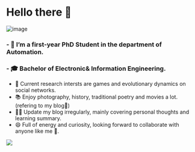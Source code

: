 # Hello there 👋
![image](https://github.com/huhong12345/huhong12345/blob/main/page.png)
### - 🧐 I’m a first-year PhD Student in the department of Automation.
### - 🎓 Bachelor of Electronic& Information Engineering.
- 🌱 Current research intersts are games and evolutionary dynamics on social networks.
- 📚 Enjoy photography, history, traditional poetry and movies a lot.(refering to my blog🤪)
- ✍🏻 Update my blog irregularly, mainly covering personal thoughts and learning summary.
- 😄 Full of energy and curiosity, looking forward to collaborate with anyone like me 👯. 


<!--**Mayandev/Mayandev** is a ✨ _special_ ✨ repository because its `README.md` (this file) appears on your GitHub profile.

Here are some ideas to get you started:

- 🔭 I’m currently working on ...
- 🌱 I’m currently learning ...
- 👯 I’m looking to collaborate on ...
- 🤔 I’m looking for help with ...
- 💬 Ask me about ...
- 📫 How to reach me: ...
- 😄 Pronouns: ...
- ⚡ Fun fact: ...
-->
![](https://github-readme-stats.vercel.app/api?username=huhong12345)
